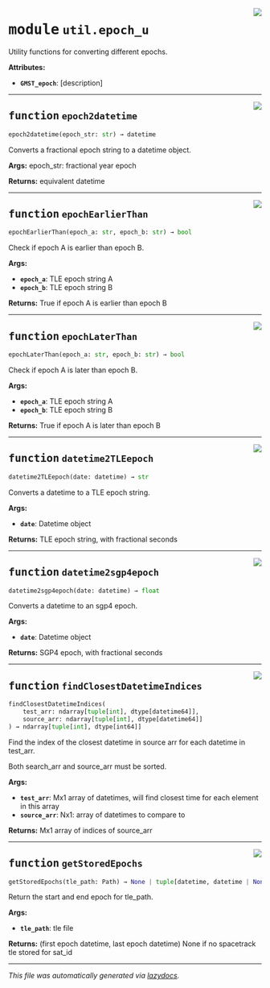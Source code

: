 <!-- markdownlint-disable -->

<a href="../spherapy/util/epoch_u.py#L0"><img align="right" style="float:right;" src="https://img.shields.io/badge/-source-cccccc?style=flat-square"></a>

# <kbd>module</kbd> `util.epoch_u`
Utility functions for converting different epochs. 



**Attributes:**
 
 - <b>`GMST_epoch`</b>:  [description] 


---

<a href="../spherapy/util/epoch_u.py#L17"><img align="right" style="float:right;" src="https://img.shields.io/badge/-source-cccccc?style=flat-square"></a>

## <kbd>function</kbd> `epoch2datetime`

```python
epoch2datetime(epoch_str: str) → datetime
```

Converts a fractional epoch string to a datetime object. 



**Args:**
 epoch_str:      fractional year epoch 



**Returns:**
  equivalent datetime 


---

<a href="../spherapy/util/epoch_u.py#L40"><img align="right" style="float:right;" src="https://img.shields.io/badge/-source-cccccc?style=flat-square"></a>

## <kbd>function</kbd> `epochEarlierThan`

```python
epochEarlierThan(epoch_a: str, epoch_b: str) → bool
```

Check if epoch A is earlier than epoch B. 



**Args:**
 
 - <b>`epoch_a`</b>:  TLE epoch string A 
 - <b>`epoch_b`</b>:  TLE epoch string B 



**Returns:**
 True if epoch A is earlier than epoch B 


---

<a href="../spherapy/util/epoch_u.py#L54"><img align="right" style="float:right;" src="https://img.shields.io/badge/-source-cccccc?style=flat-square"></a>

## <kbd>function</kbd> `epochLaterThan`

```python
epochLaterThan(epoch_a: str, epoch_b: str) → bool
```

Check if epoch A is later than epoch B. 



**Args:**
 
 - <b>`epoch_a`</b>:  TLE epoch string A 
 - <b>`epoch_b`</b>:  TLE epoch string B 



**Returns:**
 True if epoch A is later than epoch B 


---

<a href="../spherapy/util/epoch_u.py#L68"><img align="right" style="float:right;" src="https://img.shields.io/badge/-source-cccccc?style=flat-square"></a>

## <kbd>function</kbd> `datetime2TLEepoch`

```python
datetime2TLEepoch(date: datetime) → str
```

Converts a datetime to a TLE epoch string. 



**Args:**
 
 - <b>`date`</b>:  Datetime object 



**Returns:**
 TLE epoch string, with fractional seconds 


---

<a href="../spherapy/util/epoch_u.py#L88"><img align="right" style="float:right;" src="https://img.shields.io/badge/-source-cccccc?style=flat-square"></a>

## <kbd>function</kbd> `datetime2sgp4epoch`

```python
datetime2sgp4epoch(date: datetime) → float
```

Converts a datetime to an sgp4 epoch. 



**Args:**
 
 - <b>`date`</b>:  Datetime object 



**Returns:**
 SGP4 epoch, with fractional seconds 


---

<a href="../spherapy/util/epoch_u.py#L103"><img align="right" style="float:right;" src="https://img.shields.io/badge/-source-cccccc?style=flat-square"></a>

## <kbd>function</kbd> `findClosestDatetimeIndices`

```python
findClosestDatetimeIndices(
    test_arr: ndarray[tuple[int], dtype[datetime64]],
    source_arr: ndarray[tuple[int], dtype[datetime64]]
) → ndarray[tuple[int], dtype[int64]]
```

Find the index of the closest datetime in source arr for each datetime in test_arr. 

Both search_arr and source_arr must be sorted. 



**Args:**
 
 - <b>`test_arr`</b>:  Mx1 array of datetimes, will find closest time for each element in this array 
 - <b>`source_arr`</b>:  Nx1: array of datetimes to compare to 



**Returns:**
 Mx1 array of indices of source_arr 


---

<a href="../spherapy/util/epoch_u.py#L127"><img align="right" style="float:right;" src="https://img.shields.io/badge/-source-cccccc?style=flat-square"></a>

## <kbd>function</kbd> `getStoredEpochs`

```python
getStoredEpochs(tle_path: Path) → None | tuple[datetime, datetime | None]
```

Return the start and end epoch for tle_path. 



**Args:**
 
 - <b>`tle_path`</b>:  tle file 



**Returns:**
 (first epoch datetime, last epoch datetime) None if no spacetrack tle stored for sat_id 




---

_This file was automatically generated via [lazydocs](https://github.com/ml-tooling/lazydocs)._
